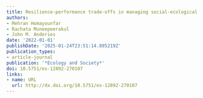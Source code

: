 ```yaml
---
title: Resilience-performance trade-offs in managing social-ecological systems
authors:
- Mehran Homayounfar
- Rachata Muneepeerakul
- John M. Anderies
date: '2022-01-01'
publishDate: '2025-01-24T23:51:14.895219Z'
publication_types:
- article-journal
publication: '*Ecology and Society*'
doi: 10.5751/es-12892-270107
links:
- name: URL
  url: http://dx.doi.org/10.5751/es-12892-270107
---
```

